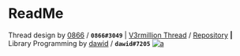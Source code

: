 # ReadMe
Thread design by [0866](https://v3rmillion.net/member.php?action=profile&uid=70461) / **`0866#3049`** | [V3rmillion Thread](https://v3rmillion.net/showthread.php?tid=1166983) / [Repository](https://github.com/shlexware/Orion)
**|** Library Programming by [dawid](https://v3rmillion.net/member.php?action=profile&uid=1052423) / **`dawid#7205`**
[![a](https://user-images.githubusercontent.com/77512805/164973978-31f19af4-528a-4af0-9ba8-21bc22e668ef.png)](https://discord.gg/sirius)
